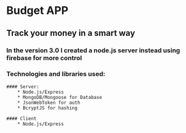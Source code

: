 # Budget APP
## Track your money in a smart way

### In the version 3.0 I created a node.js server instead using firebase for more control


### Technologies and libraries used:
    #### Server:
        * Node.js/Express
        * MongoDB/Mongoose for Database
        * JsonWebToken for auth
        * BcryptJS for hashing

    #### Client
        * Node.js/Express